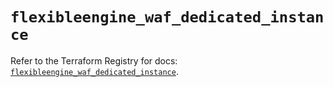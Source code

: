 # `flexibleengine_waf_dedicated_instance`

Refer to the Terraform Registry for docs: [`flexibleengine_waf_dedicated_instance`](https://registry.terraform.io/providers/flexibleenginecloud/flexibleengine/1.46.0/docs/resources/waf_dedicated_instance).
